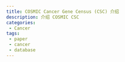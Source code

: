 ```yaml
---
title: COSMIC Cancer Gene Census (CSC) 介绍
description: 介绍 COSMIC CSC
categories:
 - Cancer
tags:
 - paper
 - cancer
 - database
---
```


